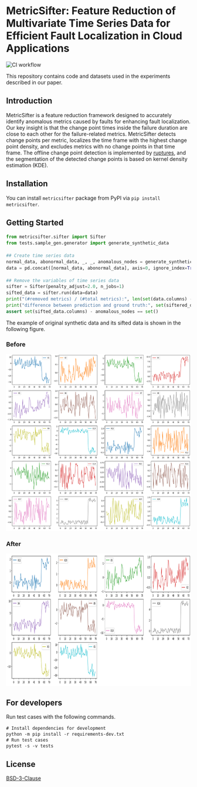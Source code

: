 # MetricSifter: Feature Reduction of Multivariate Time Series Data for Efficient Fault Localization in Cloud Applications
![CI workflow](https://github.com/ai4sre/metricsifter/actions/workflows/ci.yaml/badge.svg)

This repository contains code and datasets used in the experiments described in our paper.

## Introduction

MetricSifter is a feature reduction framework designed to accurately identify anomalous metrics caused by faults for enhancing fault localization. Our key insight is that the change point times inside the failure duration are close to each other for the failure-related metrics. MetricSifter detects change points per metric, localizes the time frame with the highest change point density, and excludes metrics with no change points in that time frame. The offline change point detection is implemented by [ruptures](https://github.com/deepcharles/ruptures), and the segmentation of the detected change points is based on kernel density estimation (KDE).

## Installation

You can install `metricsifter` package from PyPI via `pip install metricsifter`.

## Getting Started

```python
from metricsifter.sifter import Sifter
from tests.sample_gen.generator import generate_synthetic_data

## Create time series data
normal_data, abonormal_data, _, _, anomalous_nodes = generate_synthetic_data(num_node=20, num_edge=20, num_normal_samples=55, num_abnormal_samples=15, anomaly_type=0)
data = pd.concat([normal_data, abonormal_data], axis=0, ignore_index=True)

## Remove the variables of time series data
sifter = Sifter(penalty_adjust=2.0, n_jobs=1)
sifted_data = sifter.run(data=data)
print("(#removed metrics) / (#total metrics):", len(set(data.columns) - set(siftered_data.columns)), "/", len(data.columns))
print("difference between prediction and ground truth:", set(siftered_data.columns) - anomalous_nodes)
assert set(sifted_data.columns) - anomalous_nodes == set()
```

The example of original synthetic data and its sifted data is shown in the following figure.

### Before
<img src="./docs/images/original_time_series.png" width="600" height="480">

### After
<img src="./docs/images/sifted_time_series.png" width="600" height="360">


## For developers

Run test cases with the following commands.

```shell
# Install dependencies for development
python -m pip install -r requirements-dev.txt
# Run test cases
pytest -s -v tests
```

## License

[BSD-3-Clause](LICENSE)
